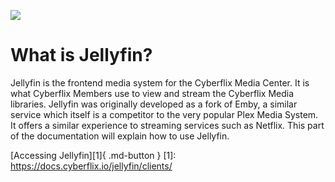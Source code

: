 ![](https://archive.cyberflix.io/images/titles/Cyberflix-Jellyfin-Light.png)

# What is Jellyfin?
Jellyfin is the frontend media system for the Cyberflix Media Center. It is what Cyberflix Members use to view and stream the Cyberflix Media libraries. Jellyfin was originally developed as a fork of Emby, a similar service which itself is a competitor to the very popular Plex Media System. It offers a similar experience to streaming services such as Netflix. This part of the documentation will explain how to use Jellyfin.

[Accessing Jellyfin][1]{ .md-button }
[1]: https://docs.cyberflix.io/jellyfin/clients/
